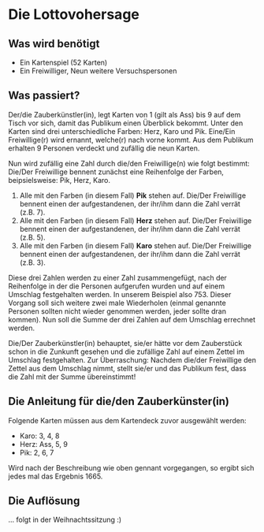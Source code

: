 # Die Lottovohersage
## Was wird benötigt

* Ein Kartenspiel (52 Karten)
* Ein Freiwilliger, Neun weitere Versuchspersonen

## Was passiert?
Der/die Zauberkünstler(in), legt Karten von 1 (gilt als Ass) bis 9 auf dem Tisch vor sich, damit das Publikum einen Überblick bekommt. Unter den Karten sind drei unterschiedliche Farben: Herz, Karo und Pik. Eine/Ein Freiwillige(r) wird ernannt, welche(r) nach vorne kommt. Aus dem Publikum erhalten 9 Personen verdeckt und zufällig die neun Karten.

Nun wird zufällig eine Zahl durch die/den Freiwillige(n) wie folgt bestimmt:
Die/Der Freiwillige bennent zunächst eine Reihenfolge der Farben, beipsielsweise: Pik, Herz, Karo.

1. Alle mit den Farben (in diesem Fall) **Pik** stehen auf. Die/Der Freiwillige bennent einen der aufgestandenen, der ihr/ihm dann die Zahl verrät (z.B. 7).
2. Alle mit den Farben (in diesem Fall) **Herz** stehen auf. Die/Der Freiwillige bennent einen der aufgestandenen, der ihr/ihm dann die Zahl verrät (z.B. 5).
3. Alle mit den Farben (in diesem Fall) **Karo** stehen auf. Die/Der Freiwillige bennent einen der aufgestandenen, der ihr/ihm dann die Zahl verrät (z.B. 3).

Diese drei Zahlen werden zu einer Zahl zusammengefügt, nach der Reihenfolge in der die Personen aufgerufen wurden und auf einem Umschlag festgehalten werden. In unserem Beispiel also 753.
Dieser Vorgang soll sich weitere zwei male Wiederholen (einmal genannte Personen sollten nicht wieder genommen werden, jeder sollte dran kommen). Nun soll die Summe der drei Zahlen auf dem Umschlag errechnet werden.

Die/Der Zauberkünstler(in) behauptet, sie/er hätte vor dem Zauberstück schon in die Zunkunft gesehen und die zufällige Zahl auf einem Zettel im Umschlag festgehalten. Zur Überraschung: Nachdem die/der Freiwillige den Zettel aus dem Umschlag nimmt, stellt sie/er und das Publikum fest, dass die Zahl mit der Summe übereinstimmt!

## Die Anleitung für die/den Zauberkünster(in)
Folgende Karten müssen aus dem Kartendeck zuvor ausgewählt werden:
* Karo: 3, 4, 8
* Herz: Ass, 5, 9
* Pik: 2, 6, 7

Wird nach der Beschreibung wie oben gennant vorgegangen, so ergibt sich jedes mal das Ergebnis 1665.

## Die Auflösung
... folgt in der Weihnachtssitzung :)
